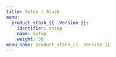 ```yaml
---
title: Setup | Stash
menu:
  product_stash_{{ .Version }}:
    identifier: setup
    name: Setup
    weight: 30
menu_name: product_stash_{{ .Version }}
---
```

